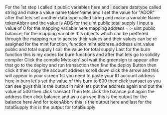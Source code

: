 For the  1st step  I called it public variables here and I declare datatype called string and make a value name tokenName and 
I set  the value for "ADOR" after that lets set another data type called string and make a variable 
Name tokenAbbrv and the value is ADS for the uint public total supply I input a value of 0
for the mapping variable here mapping address = > uint public balance;
for the mapping variable this objects which can be preffered through the mapping run to access their values and 
their values can be re assigned
for the mint function, function mint address_address uint_value public and total supply I call the value for total supply 
Last for the burn function this is my codes for burn functions and after that lets go to solidity compiler 
Click the compile Mytoken1.sol wait the  greensign to appear after that go to the deploy and run transaction then find the deploy
Button then click it theni copy the account address scroll down click the arrow and this will appear in your screen
1st you need to paste your ID account address here in burn let's set the value of this burn to 800 then click transact as you can see guys this is the output
In mint lets put the address again and put the value of 500 then click transact 
Then lets click the balance put again the address then click balance and as u can see this is the output for the balance  here 
And for tokenAbbrv this is the output here and last for the totalSupply this is the output for totalSupply
